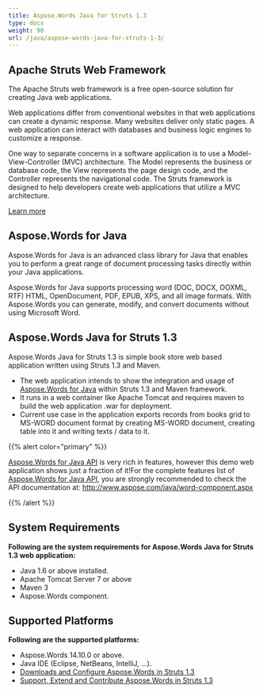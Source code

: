 ```yaml
---
title: Aspose.Words Java for Struts 1.3
type: docs
weight: 90
url: /java/aspose-words-java-for-struts-1-3/
---
```


## Apache Struts Web Framework

The Apache Struts web framework is a free open-source solution for creating Java web applications.

Web applications differ from conventional websites in that web applications can create a dynamic response. Many websites deliver only static pages. A web application can interact with databases and business logic engines to customize a response.

One way to separate concerns in a software application is to use a Model-View-Controller (MVC) architecture. The Model represents the business or database code, the View represents the page design code, and the Controller represents the navigational code. The Struts framework is designed to help developers create web applications that utilize a MVC architecture.

[Learn more](http://struts.apache.org/birdseye.html)

## Aspose.Words for Java

Aspose.Words for Java is an advanced class library for Java that enables you to perform a great range of document processing tasks directly within your Java
applications.

Aspose.Words for Java supports processing word (DOC, DOCX, OOXML, RTF) HTML, OpenDocument, PDF, EPUB, XPS, and all image formats. With Aspose.Words you can
generate, modify, and convert documents without using Microsoft Word.

## Aspose.Words Java for Struts 1.3

Aspose.Words Java for Struts 1.3 is simple book store web based application written using Struts 1.3 and Maven.

- The web application intends to show the integration and usage of [Aspose.Words for Java](http://www.aspose.com/java/word-component.aspx) within Struts 1.3 and Maven framework.
- It runs in a web container like Apache Tomcat and requires maven to build the web application .war for deployment.
- Current use case in the application exports records from books grid to MS-WORD document format by creating MS-WORD document, creating table into it and writing texts / data to it.

{{% alert color="primary" %}} 

[Aspose.Words for Java API](http://www.aspose.com/java/word-component.aspx) is very rich in features, however this demo web application shows just a fraction of it!For the complete features list of [Aspose.Words for Java API](http://www.aspose.com/java/word-component.aspx), you are strongly recommended to check the API documentation at:
<http://www.aspose.com/java/word-component.aspx>

{{% /alert %}} 

## System Requirements

**Following are the system requirements for Aspose.Words Java for Struts 1.3 web application:**

- Java 1.6 or above installed.
- Apache Tomcat Server 7 or above
- Maven 3
- Aspose.Words component.

## Supported Platforms

**Following are the supported platforms:**

- Aspose.Words 14.10.0 or above.
- Java IDE (Eclipse, NetBeans, IntelliJ, ...).
- [Downloads and Configure Aspose.Words in Struts 1.3](https://docs.aspose.com/words/java/downloads-and-configure-aspose-words-in-struts-1-3/)
- [Support, Extend and Contribute Aspose.Words in Struts 1.3](https://docs.aspose.com/words/java/support-extend-and-contribute-aspose-words-in-struts-1-3/)
